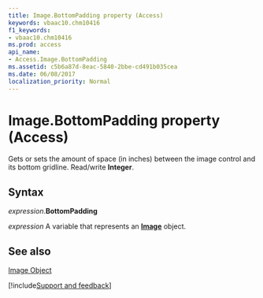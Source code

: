 ```yaml
---
title: Image.BottomPadding property (Access)
keywords: vbaac10.chm10416
f1_keywords:
- vbaac10.chm10416
ms.prod: access
api_name:
- Access.Image.BottomPadding
ms.assetid: c5b6a87d-8eac-5840-2bbe-cd491b035cea
ms.date: 06/08/2017
localization_priority: Normal
---
```



# Image.BottomPadding property (Access)

Gets or sets the amount of space (in inches) between the image control and its bottom gridline. Read/write  **Integer**.


## Syntax

_expression_.**BottomPadding**

_expression_ A variable that represents an **[Image](Access.Image.md)** object.


## See also


[Image Object](Access.Image.md)

[!include[Support and feedback](~/includes/feedback-boilerplate.md)]